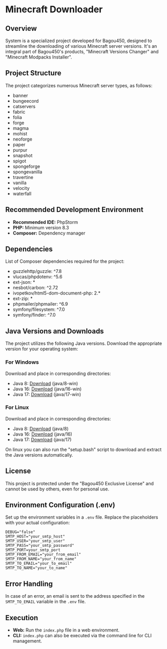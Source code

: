 # Minecraft Downloader

## Overview
System is a specialized project developed for Bagou450, designed to streamline the downloading of various Minecraft server versions. It's an integral part of Bagou450's products, "Minecraft Versions Changer" and "Minecraft Modpacks Installer".

## Project Structure
The project categorizes numerous Minecraft server types, as follows:
- banner
- bungeecord
- catservers
- fabric
- folia
- forge
- magma
- mohist
- neoforge
- paper
- purpur
- snapshot
- spigot
- spongeforge
- spongevanilla
- travertine
- vanilla
- velocity
- waterfall

## Recommended Development Environment
- **Recommended IDE:** PhpStorm
- **PHP:** Minimum version 8.3
- **Composer:** Dependency manager

## Dependencies
List of Composer dependencies required for the project:
- guzzlehttp/guzzle: ^7.8
- vlucas/phpdotenv: ^5.6
- ext-json: *
- nesbot/carbon: ^2.72
- ivopetkov/html5-dom-document-php: 2.*
- ext-zip: *
- phpmailer/phpmailer: ^6.9
- symfony/filesystem: ^7.0
- symfony/finder: ^7.0

## Java Versions and Downloads
The project utilizes the following Java versions. Download the appropriate version for your operating system:

### For Windows
Download and place in corresponding directories:
- Java 8: [Download](https://builds.openlogic.com/downloadJDK/openlogic-openjdk-jre/8u392-b08/openlogic-openjdk-jre-8u392-b08-windows-x64.zip) (java/8-win)
- Java 16: [Download](https://github.com/adoptium/temurin16-binaries/releases/download/jdk-16.0.2%2B7/OpenJDK16U-jdk_x64_windows_hotspot_16.0.2_7.zip) (java/16-win)
- Java 17: [Download](https://builds.openlogic.com/downloadJDK/openlogic-openjdk-jre/17.0.9+9/openlogic-openjdk-jre-17.0.9+9-windows-x64.zip) (java/17-win)

### For Linux
Download and place in corresponding directories:
- Java 8: [Download](https://builds.openlogic.com/downloadJDK/openlogic-openjdk-jre/8u392-b08/openlogic-openjdk-jre-8u392-b08-linux-x64.tar.gz) (java/8)
- Java 16: [Download](https://github.com/adoptium/temurin16-binaries/releases/download/jdk-16.0.2%2B7/OpenJDK16U-jdk_x64_linux_hotspot_16.0.2_7.tar.gz) (java/16)
- Java 17: [Download](https://builds.openlogic.com/downloadJDK/openlogic-openjdk-jre/17.0.9+9/openlogic-openjdk-jre-17.0.9+9-linux-x64.tar.gz) (java/17)

On linux you can also run the "setup.bash" script to download and extract the Java versions automatically.

## License
This project is protected under the "Bagou450 Exclusive License" and cannot be used by others, even for personal use.

## Environment Configuration (.env)
Set up the environment variables in a `.env` file. Replace the placeholders with your actual configuration:
```dotenv
DEBUG="false"
SMTP_HOST="your_smtp_host"
SMTP_USER="your_smtp_user"
SMTP_PASS="your_smtp_password"
SMTP_PORT=your_smtp_port
SMTP_FROM_EMAIL="your_from_email"
SMTP_FROM_NAME="your_from_name"
SMTP_TO_EMAIL="your_to_email"
SMTP_TO_NAME="your_to_name"
```

## Error Handling
In case of an error, an email is sent to the address specified in the `SMTP_TO_EMAIL` variable in the `.env` file.

## Execution
- **Web:** Run the `index.php` file in a web environment.
- **CLI:** `index.php` can also be executed via the command line for CLI management.
